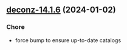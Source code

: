 

## [deconz-14.1.6](https://github.com/truecharts/charts/compare/deconz-14.1.5...deconz-14.1.6) (2024-01-02)

### Chore



- force bump to ensure up-to-date catalogs